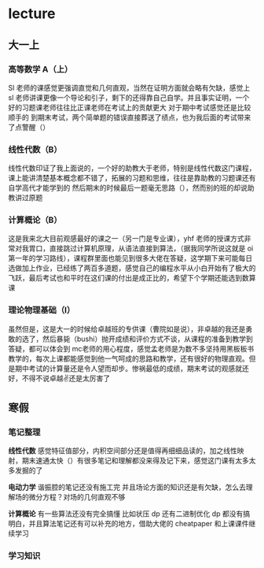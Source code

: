 # lecture
## 大一上
### 高等数学 A（上）
Sl 老师的课感觉更强调直觉和几何直观，当然在证明方面就会略有欠缺，感觉上 sl 老师讲课更像一个导论和引子，剩下的还得靠自己自学。并且事实证明，一个好的习题课老师往往比正课老师在考试上的贡献更大
对于期中考试感觉还是比较顺手的
到期末考试，两个简单题的错误直接葬送了绩点，也为我后面的考试带来了点警醒（）

### 线性代数（B）
线性代数印证了我上面说的，一个好的助教大于老师，特别是线性代数这门课程，课上能讲清楚基本概念都不错了，拓展的习题和思维，往往是靠助教的习题课还有自学高代才能学到的
然后期末的时候最后一题毫无思路（），然而别的班的却说助教讲过原题

### 计算概论（B）
这是我来北大目前观感最好的课之一（另一门是专业课），yhf 老师的授课方式非常对我胃口，直接跳过计算机原理，从语法直接到算法，（据我同学所说这就是 oi 第一年的学习路线），课程群里面也能见到很多大佬在答疑，这学期下来可能每日选做加上作业，已经练了两百多道题，感觉自己的编程水平从小白开始有了极大的飞跃，最后考试也和平时在这们课的付出是成正比的，希望下个学期还能选到数算课

### 理论物理基础（Ⅰ）
虽然但是，这是大一的时候给卓越班的专供课（曹院如是说），非卓越的我还是勇敢的选了，然后暴毙（bushi）抛开成绩和评价方式不谈，从课程的准备到教学到答疑，都可以体会到 mc老师的用心程度，感觉孟老师是为数不多坚持用黑板板书教学的，每次上课都能感觉到他一气呵成的思路和教学，还有很好的物理直观。但是期中考试的计算量还是令人望而却步。惨祸最低的成绩，期末考试的观感就还好，不得不说卓越✌还是太厉害了

## 寒假
### 笔记整理

**线性代数**
感觉特征值部分，内积空间部分还是值得再细细品读的，加之线性映射，期末速通太快（）有很多笔记和理解都没来得及记下来，感觉这门课有太多太多发掘的了

**电动力学**
谐振腔的笔记还没有施工完
并且场论方面的知识还是有欠缺，怎么去理解场的微分方程？对场的几何直观不够

**计算概论**
有一些算法还没有完全搞懂
比如状压 dp 还有二进制优化 dp 都没有搞明白，并且算法笔记还有可以补充的地方，借助大佬的 cheatpaper 和上课课件继续学习

### 学习知识
